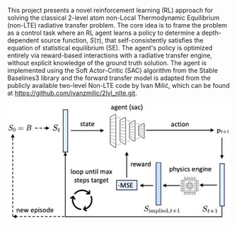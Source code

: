 This project presents a novel reinforcement learning (RL) approach for solving the classical 2-level atom non-Local Thermodynamic Equilibrium (non-LTE) radiative transfer problem.
The core idea is to frame the problem as a control task where an RL agent learns a policy to determine a depth-dependent source function, $S(\tau)$, that self-consistently satisfies the equation of statistical equilibrium (SE). The agent's policy is optimized entirely via reward-based interactions with a radiative transfer engine, without explicit knowledge of the ground truth solution. The agent is implemented using the Soft Actor-Critic (SAC) algorithm from the Stable Baselines3 library and the forward transfer model is adapted from the publicly available two-level Non-LTE code by Ivan Milić, which can be found at https://github.com/ivanzmilic/2lvl_nlte.git. 

<p align="center">
  <img src="rl_loop.png" width="600" alt="RL loop diagram">
</p>